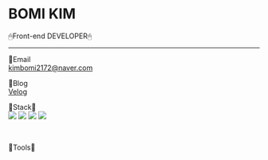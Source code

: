 # BOMI KIM
🖱Front-end DEVELOPER🖱
<hr>

📍Email <br>
kimbomi2172@naver.com <br>

📍Blog <br>
[Velog](https://velog.io/@bori_note) <br>

👀Stack👀 <br>
<img src="https://img.shields.io/badge/-HTML-E34F26?style=flat&logo=HTML5&logoColor=white"/>
<img src="https://img.shields.io/badge/-CSS-1572B6?style=flat&logo=CSS3&logoColor=white"/>
<img src="https://img.shields.io/badge/-JavaScript-F7DF1E?style=flat&logo=JavaScript&logoColor=white"/>
<img src="https://img.shields.io/badge/-React-61DAFB?style=flat&logo=React&logoColor=white"/>



<br>

👀Tools👀 <br>













